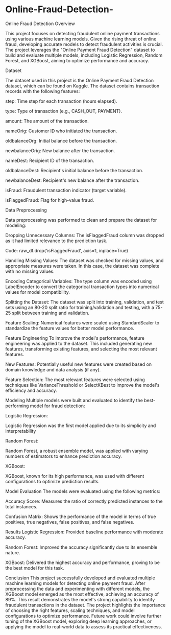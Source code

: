 # Online-Fraud-Detection-
Online Fraud Detection
Overview

This project focuses on detecting fraudulent online payment transactions using various machine learning models. Given the rising threat of online fraud, developing accurate models to detect fraudulent activities is crucial. The project leverages the "Online Payment Fraud Detection" dataset to build and evaluate multiple models, including Logistic Regression, Random Forest, and XGBoost, aiming to optimize performance and accuracy.

Dataset

The dataset used in this project is the Online Payment Fraud Detection dataset, which can be found on Kaggle. The dataset contains transaction records with the following features:

step: Time step for each transaction (hours elapsed).

type: Type of transaction (e.g., CASH_OUT, PAYMENT).

amount: The amount of the transaction.

nameOrig: Customer ID who initiated the transaction.

oldbalanceOrg: Initial balance before the transaction.

newbalanceOrig: New balance after the transaction.

nameDest: Recipient ID of the transaction.

oldbalanceDest: Recipient's initial balance before the transaction.

newbalanceDest: Recipient's new balance after the transaction.

isFraud: Fraudulent transaction indicator (target variable).

isFlaggedFraud: Flag for high-value fraud.

Data Preprocessing

Data preprocessing was performed to clean and prepare the dataset for modeling:

Dropping Unnecessary Columns: The isFlaggedFraud column was dropped as it had limited relevance to the prediction task.

Code:
raw_df.drop('isFlaggedFraud', axis=1, inplace=True)

Handling Missing Values: The dataset was checked for missing values, and appropriate measures were taken. In this case, the dataset was complete with no missing values.

Encoding Categorical Variables: The type column was encoded using LabelEncoder to convert the categorical transaction types into numerical values for model compatibility.

Splitting the Dataset: The dataset was split into training, validation, and test sets using an 80-20 split ratio for training/validation and testing, with a 75-25 split between training and validation.

Feature Scaling: Numerical features were scaled using StandardScaler to standardize the feature values for better model performance.

Feature Engineering
To improve the model's performance, feature engineering was applied to the dataset. This included generating new features, transforming existing features, and selecting the most relevant features.

New Features: Potentially useful new features were created based on domain knowledge and data analysis (if any).

Feature Selection: The most relevant features were selected using techniques like VarianceThreshold or SelectKBest to improve the model's efficiency and accuracy.

Modeling
Multiple models were built and evaluated to identify the best-performing model for fraud detection:

Logistic Regression:

Logistic Regression was the first model applied due to its simplicity and interpretability

Random Forest:

Random Forest, a robust ensemble model, was applied with varying numbers of estimators to enhance prediction accuracy.

XGBoost:

XGBoost, known for its high performance, was used with different configurations to optimize prediction results.

Model Evaluation
The models were evaluated using the following metrics:

Accuracy Score: Measures the ratio of correctly predicted instances to the total instances.

Confusion Matrix: Shows the performance of the model in terms of true positives, true negatives, false positives, and false negatives.

Results
Logistic Regression: Provided baseline performance with moderate accuracy.

Random Forest: Improved the accuracy significantly due to its ensemble nature.

XGBoost: Delivered the highest accuracy and performance, proving to be the best model for this task.

Conclusion
This project successfully developed and evaluated multiple machine learning models for detecting online payment fraud. After preprocessing the data and experimenting with different models, the XGBoost model emerged as the most effective, achieving an accuracy of 89%. This result demonstrates the model's strong capability to identify fraudulent transactions in the dataset. The project highlights the importance of choosing the right features, scaling techniques, and model configurations to optimize performance. Future work could involve further tuning of the XGBoost model, exploring deep learning approaches, or applying the model to real-world data to assess its practical effectiveness.





